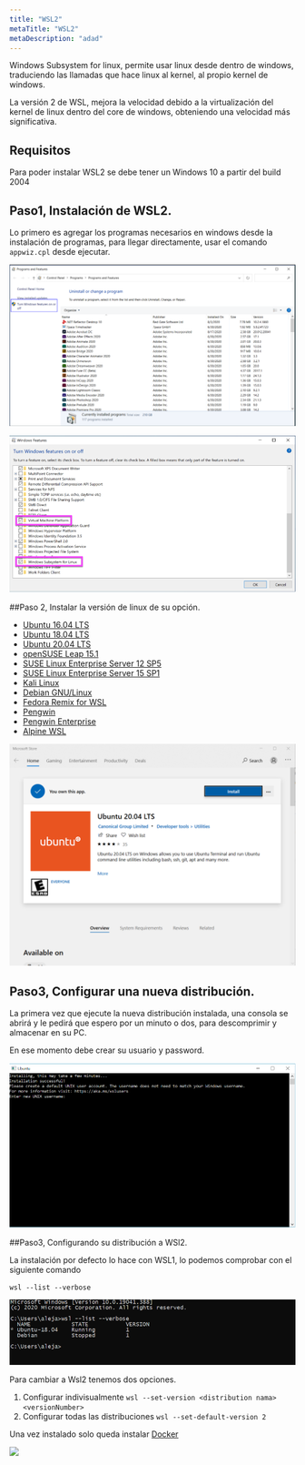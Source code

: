 ```yaml
---
title: "WSL2"
metaTitle: "WSL2"
metaDescription: "adad"
---
```



Windows Subsystem for linux, permite usar linux desde dentro de windows, traduciendo las llamadas que hace linux al kernel, al propio kernel de windows.


La versión 2 de WSL, mejora la velocidad debido a la virtualización del kernel de linux dentro del core de windows, obteniendo una velocidad más significativa.


## Requisitos
Para poder instalar WSL2 se debe tener un Windows 10 a partir del build 2004

## Paso1, Instalación de WSL2.
Lo primero es agregar los programas necesarios en windows desde la instalación de programas, para llegar directamente, usar el comando `appwiz.cpl` desde ejecutar.

![image.png](/.attachments/image-94ded8d2-0a9b-4b7a-8bf0-1ce127a59e0d.png)


![image.png](/.attachments/image-b48414d4-7c21-4345-ae85-5348df4357a9.png)

##Paso 2, Instalar la versión de linux de su opción.

- [Ubuntu 16.04 LTS](https://www.microsoft.com/store/apps/9pjn388hp8c9)
- [Ubuntu 18.04 LTS](https://www.microsoft.com/store/apps/9N9TNGVNDL3Q)
- [Ubuntu 20.04 LTS](https://www.microsoft.com/store/apps/9n6svws3rx71)
- [openSUSE Leap 15.1](https://www.microsoft.com/store/apps/9NJFZK00FGKV)
- [SUSE Linux Enterprise Server 12 SP5](https://www.microsoft.com/store/apps/9MZ3D1TRP8T1)
- [SUSE Linux Enterprise Server 15 SP1](https://www.microsoft.com/store/apps/9PN498VPMF3Z)
- [Kali Linux](https://www.microsoft.com/store/apps/9PKR34TNCV07)
- [Debian GNU/Linux](https://www.microsoft.com/store/apps/9MSVKQC78PK6)
- [Fedora Remix for WSL](https://www.microsoft.com/store/apps/9MSVKQC78PK6)
- [Pengwin](https://www.microsoft.com/store/apps/9NV1GV1PXZ6P)
- [Pengwin Enterprise](https://www.microsoft.com/store/apps/9N8LP0X93VCP)
- [Alpine WSL](https://www.microsoft.com/store/apps/9p804crf0395)


![image.png](/.attachments/image-2f275406-39f1-4328-b44e-844157a5d53b.png)


## Paso3, Configurar una nueva distribución.
La primera vez que ejecute la nueva distribución instalada, una consola se abrirá y le pedirá que espero por un minuto o dos, para descomprimir y almacenar en su PC. 

En ese momento debe crear su usuario y password.


![image.png](/.attachments/image-bc74c13d-2a7d-444a-84da-64ee4a749955.png)

##Paso3, Configurando su distribución a WSl2.

La instalación por defecto lo hace con WSL1, lo podemos comprobar con el siguiente comando

```
wsl --list --verbose
``` 

![image.png](/.attachments/image-85233501-5b29-4eda-9c44-caf6c172aef8.png)


Para cambiar a Wsl2 tenemos dos opciones.

1. Configurar indivisualmente `wsl --set-version <distribution nama> <versionNumber>`
2. Configurar todas las distribuciones `wsl --set-default-version 2`


Una vez instalado solo queda instalar [Docker](https://hub.docker.com/editions/community/docker-ce-desktop-windows/)

<IMG  src="https://hackernoon.com/photos/g6XLgq1iVUY99RSvUwyulTe0TAM2-qnhj3wjh"/>


